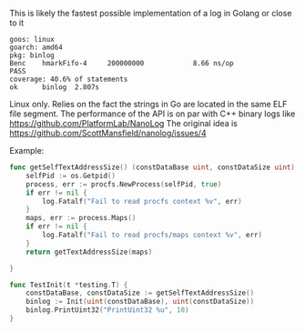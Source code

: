 
This is likely the fastest possible implementation of a log in Golang or close to it


	goos: linux
	goarch: amd64
	pkg: binlog
	Benc	hmarkFifo-4   	200000000	         8.66 ns/op
	PASS
	coverage: 40.6% of statements
	ok  	binlog	2.807s
	
	
Linux only. Relies on the fact the strings in Go are located in the same ELF file segment. 
The performance of the API is on par with C++ binary logs like https://github.com/PlatformLab/NanoLog 
The original idea is https://github.com/ScottMansfield/nanolog/issues/4

Example:

```Go
func getSelfTextAddressSize() (constDataBase uint, constDataSize uint) {
	selfPid := os.Getpid()
	process, err := procfs.NewProcess(selfPid, true)
	if err != nil {
		log.Fatalf("Fail to read procfs context %v", err)
	}
	maps, err := process.Maps()
	if err != nil {
		log.Fatalf("Fail to read procfs/maps context %v", err)
	}
	return getTextAddressSize(maps)

}

func TestInit(t *testing.T) {
	constDataBase, constDataSize := getSelfTextAddressSize()
	binlog := Init(uint(constDataBase), uint(constDataSize))
	binlog.PrintUint32("PrintUint32 %u", 10)
}
```